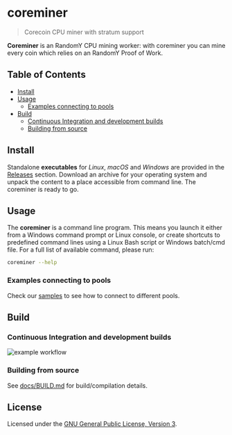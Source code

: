 # coreminer

> Corecoin CPU miner with stratum support

**Coreminer** is an RandomY CPU mining worker: with coreminer you can mine every coin which relies on an RandomY Proof of Work.

## Table of Contents

* [Install](#install)
* [Usage](#usage)
    * [Examples connecting to pools](#examples-connecting-to-pools)
* [Build](#build)
    * [Continuous Integration and development builds](#continuous-integration-and-development-builds)
    * [Building from source](#building-from-source)

## Install


Standalone **executables** for *Linux*, *macOS* and *Windows* are provided in
the [Releases](https://github.com/catchthatrabbit/coreminer/releases) section.
Download an archive for your operating system and unpack the content to a place
accessible from command line. The coreminer is ready to go.

## Usage

The **coreminer** is a command line program. This means you launch it either
from a Windows command prompt or Linux console, or create shortcuts to
predefined command lines using a Linux Bash script or Windows batch/cmd file.
For a full list of available command, please run:

```sh
coreminer --help
```

### Examples connecting to pools

Check our [samples](docs/POOL_EXAMPLES_XCB.md) to see how to connect to different pools.

## Build

### Continuous Integration and development builds

![example workflow](https://github.com/catchthatrabbit/coreminer/actions/workflows/build.yml/badge.svg)

### Building from source

See [docs/BUILD.md](docs/BUILD.md) for build/compilation details.

## License

Licensed under the [GNU General Public License, Version 3](LICENSE).
